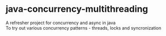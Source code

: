 # java-concurrency-multithreading 
A refresher project for concurrency and async in java <br />
To try out various concurrency patterns -  threads, locks and syncronization <br />


